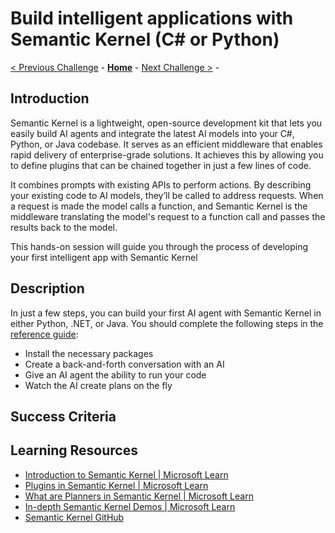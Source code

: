 # Build intelligent applications with Semantic Kernel (C# or Python)

[< Previous Challenge](./Challenge-01.md) - **[Home](../README.md)** - [Next Challenge >](./Challenge-03.md) - 

## Introduction

Semantic Kernel is a lightweight, open-source development kit that lets you easily build AI agents and integrate the latest AI models into your C#, Python, or Java codebase. It serves as an efficient middleware that enables rapid delivery of enterprise-grade solutions. It achieves this by allowing you to define plugins that can be chained together in just a few lines of code.

It combines prompts with existing APIs to perform actions. By describing your existing code to AI models, they’ll be called to address requests. When a request is made the model calls a function, and Semantic Kernel is the middleware translating the model's request to a function call and passes the results back to the model.

This hands-on session will guide you through the process of developing your first intelligent app with Semantic Kernel
## Description

In just a few steps, you can build your first AI agent with Semantic Kernel in either Python, .NET, or Java. 
You should complete the following steps in the [reference guide](https://learn.microsoft.com/en-us/semantic-kernel/get-started/quick-start-guide?pivots=programming-language-csharp):

- Install the necessary packages
- Create a back-and-forth conversation with an AI
- Give an AI agent the ability to run your code
- Watch the AI create plans on the fly

## Success Criteria

## Learning Resources
- [Introduction to Semantic Kernel | Microsoft Learn](https://learn.microsoft.com/en-us/semantic-kernel/overview/)
- [Plugins in Semantic Kernel | Microsoft Learn](https://learn.microsoft.com/en-us/semantic-kernel/concepts/plugins/?pivots=programming-language-csharp)
- [What are Planners in Semantic Kernel | Microsoft Learn](https://learn.microsoft.com/en-us/semantic-kernel/concepts/planning?pivots=programming-language-csharp)
- [In-depth Semantic Kernel Demos | Microsoft Learn](https://learn.microsoft.com/en-us/semantic-kernel/get-started/detailed-samples?pivots=programming-language-csharp)
- [Semantic Kernel GitHub](https://github.com/microsoft/semantic-kernel)
